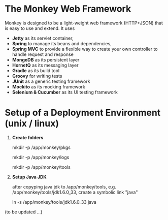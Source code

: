 The Monkey Web Framework
================

Monkey is designed to be a light-weight web framework (HTTP+JSON) that is easy to use and extend. It uses 

- **Jetty** as its servlet container, 
- **Spring** to manage its beans and dependencies, 
- **Spring MVC** to provide a flexible way to create your own controller to handle request and response
- **MongoDB** as its persistent layer
- **HornetQ** as its messaging layer
- **Gradle** as its build tool
- **Groovy** for writing tests
- **JUnit** as a generic testing framework
- **Mockito** as its mocking framework
- **Selenium & Cucumber** as its UI testing framework

Setup of a Deployment Environment (unix / linux)
================
1. **Create folders**
    
    mkdir -p /app/monkey/pkgs

    mkdir -p /app/monkey/logs
    
    mkdir -p /app/monkey/tools

2. **Setup Java JDK**

    after copyping java jdk to /app/monkey/tools, e.g. /app/monkey/tools/jdk1.6.0_33, create a symbolic link "java"
    
    ln -s /app/monkey/tools/jdk1.6.0_33 java
    
(to be updated ...)    